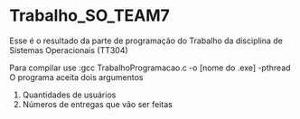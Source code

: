# Trabalho_SO_TEAM7
Esse é o resultado da parte de programação do Trabalho da disciplina de Sistemas Operacionais (TT304)

Para compilar use :gcc TrabalhoProgramacao.c -o [nome do .exe] -pthread
O programa aceita dois argumentos
  1. Quantidades de usuários
  2. Números de entregas que vão ser feitas

